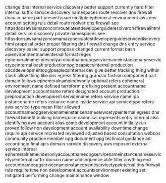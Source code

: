 change dns internal service discovery better support currently hard filter internal suffix service discovery namespaces route resolver dns firewall domain name part present issue multiple ephemeral environment aws dev account setting rule detail route reolver dns firewall see httpsdocsawsamazoncomroutelatestdeveloperguideresolverdnsfirewallhtml detail service discovery private namespaces see httpsdocsawsamazoncomamazonecslatestdeveloperguideservicediscoveryhtml proposal order proper filtering dns firewall change dns entry service discovery easier support propose changed current format bash apienvironmentnameinternal format regex ephemeralnameindevonlyaccountnameopgservicenameinstancenameservicetypeinternal bash productionopglpaapiecsinternal production abcddevelopmentopglpaapiecsinternal dev give better tracking thing within stack allow thing like dns egress filtering granular fashion component part domain follows ephemeralnameindevonly optional refers ephemeral environment name defined terraform prefixing present accountname development accountname refers designated account production preproduction development servicename refers service name lpa instancename refers instance name inside service api servicetype refers aws service type mean filter allowed accountnameopgservicenameinstancenameservicetypeinternal egress dns firewall benefit making namespace canonical represents entry internal also identifying aws account alias come development account initially run proven follow non development account availability downtime change require api service recreated reviewed adjusted based consultation webops community practice member opg document opg technical guidance adr accordingly final apis domain service discovery aws exposed external service internal ephemeralnameindevonlyaccountnameopgservicenameinstancenameservicetypeinternal suffix domain name consequence able filter anything end accountnameopgservicenameinstancenameservicetypeinternal dns firewall rule require time non development accountsenvironment existing set mitigated performing change maintenance window